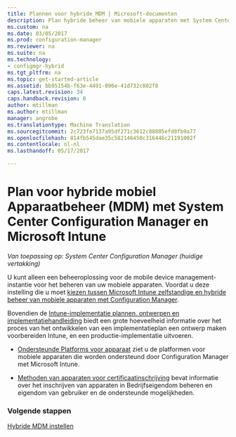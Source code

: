 ```yaml
---
title: Plannen voor hybride MDM | Microsoft-documenten
description: Plan hybride beheer van mobiele apparaten met System Center Configuration Manager en Microsoft Intune.
ms.custom: na
ms.date: 03/05/2017
ms.prod: configuration-manager
ms.reviewer: na
ms.suite: na
ms.technology:
- configmgr-hybrid
ms.tgt_pltfrm: na
ms.topic: get-started-article
ms.assetid: bb95154b-f63e-4491-896e-41d732c802f8
caps.latest.revision: 34
caps.handback.revision: 0
author: mtillman
ms.author: mtillman
manager: angrobe
ms.translationtype: Machine Translation
ms.sourcegitcommit: 2c723fe7137a95df271c3612c88805efd8fb9a77
ms.openlocfilehash: 814fb545dae35c582146450c316446c21191002f
ms.contentlocale: nl-nl
ms.lasthandoff: 05/17/2017

---
```

# <a name="plan-for-hybrid-mobile-device-management-mdm-with-system-center-configuration-manager-and-microsoft-intune"></a>Plan voor hybride mobiel Apparaatbeheer (MDM) met System Center Configuration Manager en Microsoft Intune

*Van toepassing op: System Center Configuration Manager (huidige vertakking)*

U kunt alleen een beheeroplossing voor de mobile device management-instantie voor het beheren van uw mobiele apparaten. Voordat u deze instelling die u moet [kiezen tussen Microsoft Intune zelfstandige en hybride beheer van mobiele apparaten met Configuration Manager](../understand/choose-between-standalone-intune-and-hybrid-mobile-device-management.md).

Bovendien de [Intune-implementatie plannen, ontwerpen en implementatiehandleiding](https://docs.microsoft.com/en-us/intune/plan-design/introduction) biedt een grote hoeveelheid informatie over het proces van het ontwikkelen van een implementatieplan een ontwerp maken voorbereiden Intune, en een productie-implementatie uitvoeren.

- [Ondersteunde Platforms voor apparaat](supported-device-platforms-for-hybrid.md) ziet u de platformen voor mobiele apparaten die worden ondersteund door Configuration Manager met Microsoft Intune.

- [Methoden van apparaten voor certificaatinschrijving](device-enrollment-methods.md) bevat informatie over het inschrijven van apparaten in Bedrijfseigendom beheren en eigendom van gebruiker en de ondersteunde mogelijkheden.


### <a name="next-steps"></a>Volgende stappen
 [Hybride MDM instellen](../deploy-use/setup-hybrid-mdm.md)

